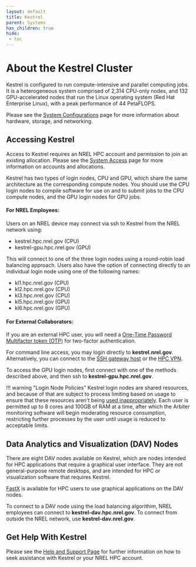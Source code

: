```yaml
---
layout: default
title: Kestrel
parent: Systems
has_children: true
hide:
 - toc
---
```


# About the Kestrel Cluster

Kestrel is configured to run compute-intensive and parallel computing jobs. It is a heterogeneous system comprised of 2,314 CPU-only nodes, and 132 GPU-accelerated nodes that run the Linux operating system (Red Hat Enterprise Linux), with a peak performance of 44 PetaFLOPS.

Please see the [System Configurations](../index.md) page for more information about hardware, storage, and networking.


## Accessing Kestrel
Access to Kestrel requires an NREL HPC account and permission to join an existing allocation. Please see the [System Access](https://www.nrel.gov/hpc/system-access.html) page for more information on accounts and allocations.

Kestrel has two types of login nodes, CPU and GPU, which share the same architecture as the corresponding compute nodes. You should use the CPU login nodes to compile software for use on and to submit jobs to the CPU compute nodes, and the GPU login nodes for GPU jobs.  


#### For NREL Employees:

Users on an NREL device may connect via ssh to Kestrel from the NREL network using:

* kestrel.hpc.nrel.gov (CPU)
* kestrel-gpu.hpc.nrel.gov (GPU)

 This will connect to one of the three login nodes using a round-robin load balancing approach. Users also have the option of connecting directly to an individual login node using one of the following names: 

* kl1.hpc.nrel.gov (CPU)
* kl2.hpc.nrel.gov (CPU)
* kl3.hpc.nrel.gov (CPU)
* kl5.hpc.nrel.gov (GPU)
* kl6.hpc.nrel.gov (GPU)

#### For External Collaborators:
If you are an external HPC user, you will need a [One-Time Password Multifactor token (OTP)](https://www.nrel.gov/hpc/multifactor-tokens.html) for two-factor authentication.

For command line access, you may login directly to **kestrel.nrel.gov**.  Alternatively, you can connect to the [SSH gateway host](https://www.nrel.gov/hpc/ssh-gateway-connection.html) or the [HPC VPN](https://www.nrel.gov/hpc/vpn-connection.html).

To access the GPU login nodes, first connect with one of the methods described above, and then ssh to **kestrel-gpu.hpc.nrel.gov**. 

!!! warning "Login Node Policies"
    Kestrel login nodes are shared resources, and because of that are subject to process limiting based on usage to ensure that these resources aren't being [used inappropriately](https://www.nrel.gov/hpc/inappropriate-use-policy.html). Each user is permitted up to 8 cores and 100GB of RAM at a time, after which the Arbiter monitoring software will begin moderating resource consumption, restricting further processes by the user until usage is reduced to acceptable limits.

## Data Analytics and Visualization (DAV) Nodes

There are eight DAV nodes available on Kestrel, which are nodes intended for HPC applications that require a graphical user interface.  They are not general-purpose remote desktops, and are intended for HPC or visualization software that requires Kestrel.

[FastX](https://nrel.github.io/HPC/Documentation/Viz_Analytics/virtualgl_fastx/) is available for HPC users to use graphical applications on the DAV nodes.

To connect to a DAV node using the load balancing algorithim, NREL employees can connect to **kestrel-dav.hpc.nrel.gov**. To connect from outside the NREL network, use **kestrel-dav.nrel.gov**. 


## Get Help With Kestrel
Please see the [Help and Support Page](../../help.md) for further information on how to seek assistance with Kestrel or your NREL HPC account. 

